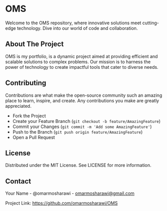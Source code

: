 # OMS
Welcome to the OMS repository, where innovative solutions meet cutting-edge technology. Dive into our world of code and collaboration.

## About The Project
OMS is my portfolio, is a dynamic project aimed at providing efficient and scalable solutions to complex problems. Our mission is to harness the power of technology to create impactful tools that cater to diverse needs.

## Contributing
Contributions are what make the open-source community such an amazing place to learn, inspire, and create. Any contributions you make are greatly appreciated.

- Fork the Project
- Create your Feature Branch (`git checkout -b feature/AmazingFeature`)
- Commit your Changes (`git commit -m 'Add some AmazingFeature'`)
- Push to the Branch (`git push origin feature/AmazingFeature`)
- Open a Pull Request

## License
Distributed under the MIT License. See LICENSE for more information.

## Contact
Your Name - @omarmosharawi - omarmosharawi@gmail.com

Project Link: https://github.com/omarmosharawi/OMS
